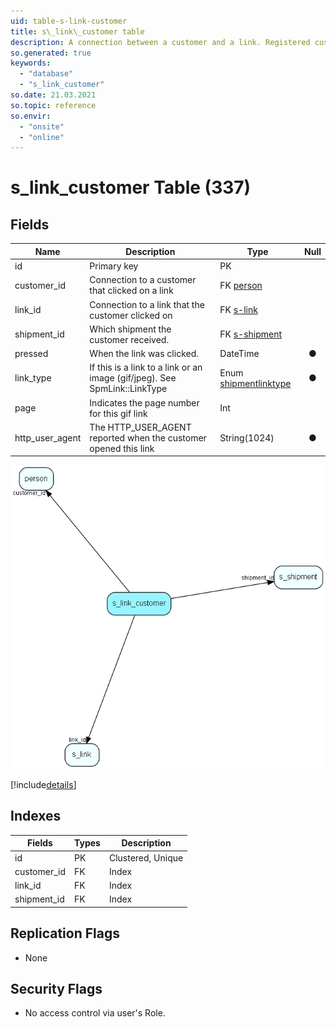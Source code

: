 ```yaml
---
uid: table-s-link-customer
title: s\_link\_customer table
description: A connection between a customer and a link. Registered customers are identified when clicking on a link
so.generated: true
keywords:
  - "database"
  - "s_link_customer"
so.date: 21.03.2021
so.topic: reference
so.envir:
  - "onsite"
  - "online"
---
```


# s\_link\_customer Table (337)

## Fields

| Name | Description | Type | Null |
|------|-------------|------|:----:|
|id|Primary key|PK| |
|customer\_id|Connection to a customer that clicked on a link|FK [person](person.md)| |
|link\_id|Connection to a link that the customer clicked on|FK [s-link](s-link.md)| |
|shipment\_id|Which shipment the customer received.|FK [s-shipment](s-shipment.md)| |
|pressed|When the link was clicked.|DateTime|&#x25CF;|
|link\_type|If this is a link to a link or an image (gif/jpeg). See SpmLink::LinkType|Enum [shipmentlinktype](enums/shipmentlinktype.md)|&#x25CF;|
|page|Indicates the page number for this gif link|Int| |
|http\_user\_agent|The HTTP_USER_AGENT reported when the customer opened this link|String(1024)|&#x25CF;|


![s_link_customer table relationship diagram](./media/s_link_customer.png)

[!include[details](./includes/s-link-customer.md)]

## Indexes

| Fields | Types | Description |
|--------|-------|-------------|
|id |PK |Clustered, Unique |
|customer\_id |FK |Index |
|link\_id |FK |Index |
|shipment\_id |FK |Index |

## Replication Flags

* None

## Security Flags

* No access control via user's Role.


